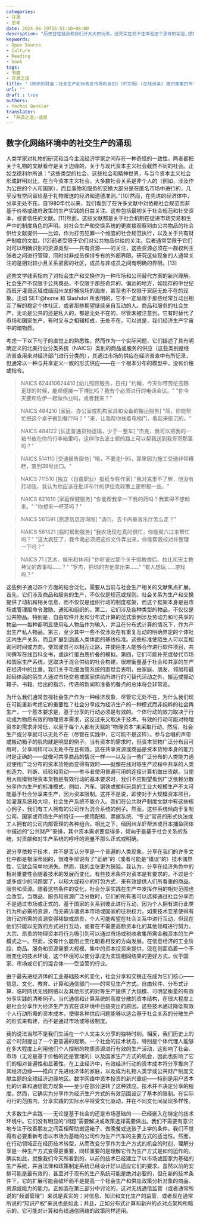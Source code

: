 ```yaml
---
categories:
- 开源
- 思考
date: 2024-06-19T15:55:10+08:00
description: "历史往往就会和我们开大大的玩笑。适兕实在忍不住体验这个思维的实验,想象虚拟的历史，于是尝试花几个月的时间翻译。Enjoy！Happy Reading～"
keywords:
- Open Source
- Culture
- Reading
- book
tags:
- 书籍
- 开源之道
title: "《网络的财富：社会生产如何改变市场和自由》（中文版）(在线阅读) 第四章第四节"
url: ""
draft : true
authors:
- Yochai Benkler
translater:
- 「开源之道」·适兕
---
```


## 数字化网络环境中的社交生产的涌现

人类学家对礼物的研究和当今主流经济学家之间存在一种奇怪的一致性。两者都把关于礼物的文献看作是关于边缘的，关于与现代资本主义社会截然不同的社会。正如戈德利尔所说：“这些类型的社会、这些社会和精神世界，与当今资本主义社会形成鲜明对比，在当今资本主义社会，大多数社会关系是非个人的（例如，涉及作为公民的个人和国家），而且事物和服务的交换大部分是在匿名市场中进行的，几乎没有空间留给基于礼物赠送的经济和道德准则。”[10]然而，在先进的经济体中，分享无处不在。自1980年代以来，我们看到了在许多文献中对依赖社会规范而非基于价格或政府政策的生产实践的日益关注。这些包括最初关于社会规范和社交资本，或者信任的文献。[11]然而，这些文献都是关于社会机制在促进市场交易和生产中的制度角色的声明。对社会生产和交换系统的更直接观察则由公共物品的社会供给文献提供——比如，作为打击犯罪一个维度的社会规范执行，以及关于共有财产制度的文献。[12]前者受限于它们对公共物品供给的关注。后者通常受限于它们对可以明确识别的资源类型——共有资源——的关注，这些资源必须在一群权利主张者之间进行管理，同时对非成员保持专有的外部界限。研究这些现象的人通常关注的是相对较小且关系紧密的社区，成员与非成员之间有明确的界限。[13]

这些文学线索指向了对社会生产和交换作为一种市场和公司替代方案的新兴理解。社会生产不仅限于公共商品，不仅限于那些奇异的、偏远的地方，如现存的中世纪西班牙灌溉区域或缅因州龙虾捕捞场的海岸，甚至也不仅限于家庭无处不在的现象。正如 SETI@home 和 Slashdot 所表明的，它不一定局限于那些经常互动且相互了解的稳定个体社区，或者那些期望继续亲自互动的人。商品和服务的社会生产，无论是公共的还是私人的，都是无处不在的，尽管未被注意到。它有时替代了市场和国家生产，有时又与之相辅相成，无处不在。可以说是，我们经济生产宇宙中的暗物质。

考虑一下以下句子的直觉上的熟悉性，然而作为一个实际问题，它们描述了具有明确定义的北美行业分类系统（NAICS）类别的商品或服务的供应（这些类别是经济普查用来对经济部门进行分类的），其通过市场的供应在经济普查中有所记录，但通常以一种与共享定义一致的形式供应——在一个根本分布的模型中，没有价格或指令。

> NAICS 624410624410 [幼儿照顾服务，日托]
> "约翰，今天你带劳伦去踢足球的时候，能顺便接一下博比吗？我有个必须进行的电话会议。"
> "你今天要和佐伊一起做作业吗，或者我来？"

> NAICS 484210 [家庭、办公室或机构家具和设备的搬运服务]
> "简，你能帮忙把这个桌子搬到餐厅吗？"
> "来，让我帮你扶着电梯门，看起来挺沉的。"

> NAICS 484122 [长途普通货物运输，少于一整车]
> "杰克，我可以把我的一箱书放在你的行李箱里吗，这样你去波士顿的路上可以帮我送到我哥哥那里吗？"

> NAICS 514110 [交通报告服务]
> "哦，不要走I-95，那里因为施工交通非常糟糕，直到39号出口。"

> NAICS 711510 [独立（自由职业）报纸专栏作家]
> "我对克里不了解，他没有打动我，我认为他应该在批评布什的伊拉克政策上更积极一些。"

> NAICS 621610 [家庭保健服务]
> "你能帮我拿一下我的药吗？我累得不想起来。"
> "你想来一杯茶吗？"

> NAICS 561591 [旅游信息咨询局]
> "请问，去卡内基音乐厅怎么走？"

> NAICS 561321 [临时帮助服务]
> "我农场现在真的很忙，你能周六过来帮忙吗？"
> "这太疯狂了，我今晚必须把这份文件弄出来，你能帮我校对并整理一下吗？"

> NAICS 71 [艺术、娱乐和休闲]
> "你听说过那个关于佛教僧侣、拉比和天主教神父的故事吗……？"
> "罗杰，把你的吉他拿出来……"
> "有人想玩……游戏吗？"

这些例子通过四个方面的结合泛化，需要从当前与社会生产相关的文献焦点扩展。首先，它们涉及商品和服务的生产，不仅仅是规范或规则。社会关系为生产和交换提供了动机和相关信息，而不仅仅是组织行动的制度框架，而这个框架本身是由市场或管理层命令激励、通知和组织的。第二，它们涉及各种类型的物品，不仅仅是公共物品。特别是，自由软件开发和分布式计算的范式案例涉及劳动力和可共享的物品——每种都明显使用私人物品作为输入，并且在分布式计算的情况下，作为产出生产私人物品。第三，至少其中一些不仅涉及在有重复互动的明确界定的个体社区内生产关系，而且扩展到涵盖人类体面的基线标准。这些标准使陌生人可以互相询问时间或方向，使驾驶员可以相互让路，并使陌生人能够合作进行软件项目，共同撰写在线百科全书，或运行蛋白质折叠的模拟。第四，它们可能补充或替代市场和国家生产系统，这取决于混合供给的社会构建。很难衡量基于社会和共享的生产在经济中的比重。我们关于毛细血管系统的直觉会表明，由家庭、朋友、邻居和最起码体面的陌生人通过市场交易或国家供给所进行的可替代活动之外，搬运或挪动箱子、书籍、给出的指示、传递的新闻和准备的餐点的总体将会非常高。

为什么我们通常忽视社会生产作为一种经济现象，尽管它无处不在，为什么我们现在可能重新考虑它的重要性？社会分享成为经济生产的一种模式而非纯粹的社会再生产，一个基本要求是，基于分享的行动必须是有效的。个体行动的效力取决于行动成为物质有效的物理资本需求，这反过来又取决于技术。有效的行动可能对物理资本的需求非常低，以至于每个人都有天赋的“物理资本”来采取行动。然后，社会生产或分享就可以无处不在（尽管在实践中，它可能不是这样）。参与合唱的声带或搬动箱子的肌肉就是明显的例子。当有资本的需求时，但资本货物广泛分布且可用时，分享同样可以无处不在且有效。这在共享资源或商品是资本货物本身的能力时是正确的——就像可共享商品的情况一样——以及当一些广泛分布的人类能力通过使用广泛分布的资本货物而变得有效时——就像在线对等生产过程中共享的人类创造力、判断、经验和劳动——参与者使用普遍可用的连接计算机做出贡献。当使用大规模物理资本货物是有效行动的基本要求时，我们不应期望看到广泛依赖分散分享作为生产的标准模式。例如，汽车、钢铁或塑料玩具的工业大规模生产不太可能基于社会分享来生产，因为资本限制。这并不是说，即使对于大规模资本项目，如灌溉系统和大坝，社会生产系统不能介入。我们在公共财产制度文献中有这些核心例子，我们有工人拥有的公司作为混合系统的例子。然而，这些系统倾向于复制公司、国家或市场生产的特征——使用配额、票据系统、“专业”官员的形式执法或工人拥有的公司内部管理的各种组合。相比之下，缅因州龙虾帮派或日本捕鱼团体中描述的“公共财产”安排，其中资本需求要低得多，倾向于是基于社会关系的系统，对贡献和对生产系统的呼吁的测量不那么正式或明确。

说分享依赖于技术，并不是否认分享是一个普遍的人类现象。分享在我们的许多文化中都是根深蒂固的，很难争辩说有了“正确”的（或者可能是“错误”的）技术偶然性，它就会简单地消失。然而，我的主张更为狭隘。我认为，分享在经济角色中的相对重要性会随着技术的发展而变化。有些技术条件对资本是有要求的，不过是个或多或少的问题罢了，以较大或较小的打包方式，来有效提供人们所看重的商品、服务和资源。随着这些条件的变化，社会分享实践在生产中发挥作用的相对范围也会改变。当商品、服务和资源广泛分散时，它们的所有者可以选择通过社会分享而不是通过市场或正式的、基于国家的关系到彼此进行互动，因为个人拥有进行此类行为所必需的资源，而无需诉诸资本市场或国家的征税权力。如果技术变革使得有效行动所需的资源变得稀缺或昂贵，个人可能希望在社会关系中进行互动，但现在他们只能以无效的方式进行互动，或者在不需要高额资本化的其他领域进行努力。大宗、昂贵的物理资本将行为吸引到可以通过市场或税收收集所需金融资本的生产模式之一。然而，没有什么能阻止变化朝着相反的方向发展。在信息经济的工业阶段，商品、服务和资源需要大规模、集中的资本投资来提供，现在则面临着一个不断变化的技术环境，这个环境可以使分享成为实现相同结果的更好方式，优于国家、市场或它们的混合体——受监管的行业。

由于最先进经济体的工业基础技术的变化，社会分享和交换正在成为它们核心——信息、文化、教育、计算和通信部门——的常见生产方式。自由软件、分布式计算、临时网状无线网络以及其他形式的对等生产提供了大规模、可明显衡量的有效分享实践的清晰例子。当代通信和计算系统的高度分散的资本结构，在很大程度上是社会分享作为经济生产方式在该环境中日益突出的原因。这些技术通过降低有效个人行动所需的资本成本，使得各种供应问题能够以适合基于社会关系的分散生产的形式来构建，而不是通过市场或等级制度。

我的说法当然不是我们生活在一个人文主义分享的独特时刻。相反，我们历史上的这个时刻提出了一个更普遍的观察。一个社会的技术状态，特别是个体代理人能够在多大程度上利用他们个人控制的物质资源进行有效的生产活动，这影响了社会、市场（无论是基于价格的还是管理的）以及国家生产方式的机会，因此也影响了它们的相对普遍性和显著性。在工业经济中，有效经济行动的资本成本将分享推向了其经济边缘——推向了先进经济体的家庭，以及成为礼物人类学或公共财产制度文献主题的全球经济边缘地区。数字网络中资本投资的新兴重组——特别是用户资本化的计算和通信能力现象——至少在部分逆转了这种效应。技术并不决定分享的程度。然而，它确实为分享作为经济生产方式的有效范围设定了基本的限制。在实际可行的范围内，分享实践的实际水平将受文化驱动，并在不同文化间呈现多样性。

大多数生产实践——无论是基于社会的还是市场基础的——已经嵌入在特定的技术环境中。它们没有明显的“问题”需要解决或政策选择需要做出。我们不需要有意识地专注于改善朋友之间互相帮助搬运箱子、做晚餐或送孩子上学的条件。我们不觉得有必要重新考虑以市场为基础的公司作为生产汽车的主要方式的适当性。然而，在行动领域正在经历技术转型，从而改变分享作为生产方式的机会的时刻，理解分享是一种生产方式变得更重要，同样重要的是理解它作为生产方式是如何运作的。确实如此，就像我们今天所看到的，以前的技术已经建立了以市场或国家为基础的生产系统，并且法律和政策制定系统已经设计好以适应它们的要求。虽然以前的安排可能是最有效的，甚至对于现有的生产系统可能是绝对必要的，但在新的技术条件下，它的扩展可能会破坏而不是提高一个社会生产和供应政策分析对象的商品、资源或能力的能力。正如我在第三部分中讨论的，这对无线通信监管（或者通常所说的“频谱管理”）来说是真实的；对信息、知识和文化生产的监管，或者现在通常所说的“知识产权”来说也是如此；并且，正如分布式计算和新兴的点对点架构所暗示的，它可能对计算和有线通信网络的政策同样适用。





